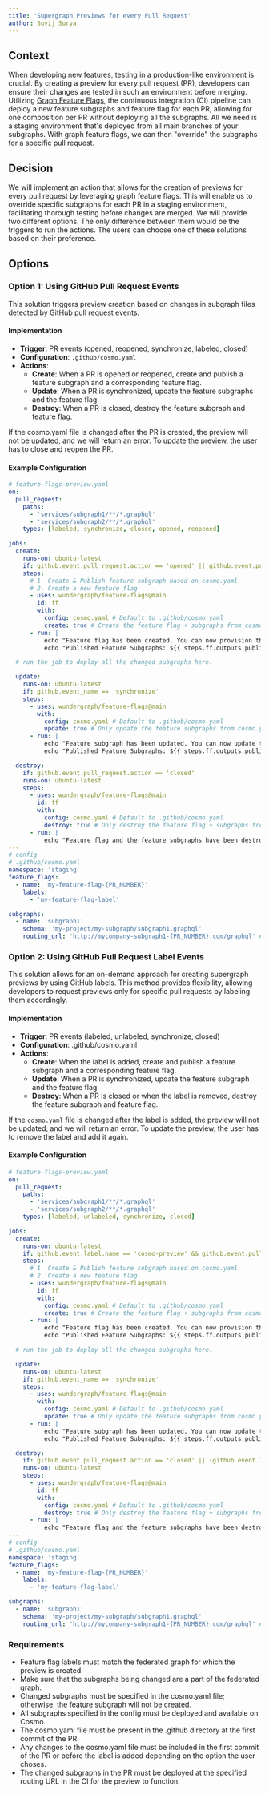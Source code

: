 ```yaml
---
title: 'Supergraph Previews for every Pull Request'
author: Suvij Surya
---
```


## Context

When developing new features, testing in a production-like environment is crucial. By creating a preview for every pull request (PR), developers can ensure their changes are tested in such an environment before merging. Utilizing [Graph Feature Flags](https://cosmo-docs.wundergraph.com/concepts/feature-flags), the continuous integration (CI) pipeline can deploy a new feature subgraphs and feature flag for each PR, allowing for one composition per PR without deploying all the subgraphs. All we need is a staging environment that's deployed from all main branches of your subgraphs. With graph feature flags, we can then "override" the subgraphs for a specific pull request.

## Decision

We will implement an action that allows for the creation of previews for every pull request by leveraging graph feature flags. This will enable us to override specific subgraphs for each PR in a staging environment, facilitating thorough testing before changes are merged. 
We will provide two different options. The only difference between them would be the triggers to run the actions. The users can choose one of these solutions based on their preference.

## Options

### Option 1: Using GitHub Pull Request Events

This solution triggers preview creation based on changes in subgraph files detected by GitHub pull request events.

#### Implementation

- **Trigger**: PR events (opened, reopened, synchronize, labeled, closed)
- **Configuration**: `.github/cosmo.yaml`
- **Actions**:
  - **Create**: When a PR is opened or reopened, create and publish a feature subgraph and a corresponding feature flag.
  - **Update**: When a PR is synchronized, update the feature subgraphs and the feature flag.
  - **Destroy**: When a PR is closed, destroy the feature subgraph and feature flag.

If the cosmo.yaml file is changed after the PR is created, the preview will not be updated, and we will return an error. To update the preview, the user has to close and reopen the PR.

#### Example Configuration

```yaml
# feature-flags-preview.yaml
on:
  pull_request:
    paths:
      - 'services/subgraph1/**/*.graphql'
      - 'services/subgraph2/**/*.graphql'
    types: [labeled, synchronize, closed, opened, reopened]

jobs:
  create:
    runs-on: ubuntu-latest
    if: github.event.pull_request.action == 'opened' || github.event.pull_request.action == 'reopened'
    steps:
      # 1. Create & Publish feature subgraph based on cosmo.yaml
      # 2. Create a new feature flag
      - uses: wundergraph/feature-flags@main
        id: ff
        with:
          config: cosmo.yaml # Default to .github/cosmo.yaml
          create: true # Create the feature flag + subgraphs from cosmo.yaml
      - run: |
          echo "Feature flag has been created. You can now provision the subgraph service."
          echo "Published Feature Subgraphs: ${{ steps.ff.outputs.published_feature_subgraphs }}"

  # run the job to deploy all the changed subgraphs here.

  update:
    runs-on: ubuntu-latest
    if: github.event_name == 'synchronize'
    steps:
      - uses: wundergraph/feature-flags@main
        with:
          config: cosmo.yaml # Default to .github/cosmo.yaml
          update: true # Only update the feature subgraphs from cosmo.yaml
      - run: |
          echo "Feature subgraph has been updated. You can now update the subgraph service."
          echo "Published Feature Subgraphs: ${{ steps.ff.outputs.published_feature_subgraphs }}"

  destroy:
    if: github.event.pull_request.action == 'closed'
    runs-on: ubuntu-latest
    steps:
      - uses: wundergraph/feature-flags@main
        id: ff
        with:
          config: cosmo.yaml # Default to .github/cosmo.yaml
          destroy: true # Only destroy the feature flag + subgraphs from cosmo.yaml
      - run: |
          echo "Feature flag and the feature subgraphs have been destroyed. You can now unprovision the subgraph service."
---
# config
# .github/cosmo.yaml
namespace: 'staging'
feature_flags:
  - name: 'my-feature-flag-{PR_NUMBER}'
    labels:
      - 'my-feature-flag-label'

subgraphs:
  - name: 'subgraph1'
    schema: 'my-project/my-subgraph/subgraph1.graphql'
    routing_url: 'http://mycompany-subgraph1-{PR_NUMBER}.com/graphql' # Supports templating, only PR_NUMBER is supported
```

### Option 2: Using GitHub Pull Request Label Events

This solution allows for an on-demand approach for creating supergraph previews by using GitHub labels. This method provides flexibility, allowing developers to request previews only for specific pull requests by labeling them accordingly.

#### Implementation

- **Trigger**: PR events (labeled, unlabeled, synchronize, closed)
- **Configuration**: .github/cosmo.yaml
- **Actions**:
  - **Create**: When the label is added, create and publish a feature subgraph and a corresponding feature flag.
  - **Update**: When a PR is synchronized, update the feature subgraph and the feature flag.
  - **Destroy**: When a PR is closed or when the label is removed, destroy the feature subgraph and feature flag.

If the `cosmo.yaml` file is changed after the label is added, the preview will not be updated, and we will return an error. To update the preview, the user has to remove the label and add it again.

#### Example Configuration

```yaml
# feature-flags-preview.yaml
on:
  pull_request:
    paths:
      - 'services/subgraph1/**/*.graphql'
      - 'services/subgraph2/**/*.graphql'
    types: [labeled, unlabeled, synchronize, closed]

jobs:
  create:
    runs-on: ubuntu-latest
    if: github.event.label.name == 'cosmo-preview' && github.event.pull_request.action == 'labeled'
    steps:
      # 1. Create & Publish feature subgraph based on cosmo.yaml
      # 2. Create a new feature flag
      - uses: wundergraph/feature-flags@main
        id: ff
        with:
          config: cosmo.yaml # Default to .github/cosmo.yaml
          create: true # Create the feature flag + subgraphs from cosmo.yaml
      - run: |
          echo "Feature flag has been created. You can now provision the subgraph service."
          echo "Published Feature Subgraphs: ${{ steps.ff.outputs.published_feature_subgraphs }}"

  # run the job to deploy all the changed subgraphs here.

  update:
    runs-on: ubuntu-latest
    if: github.event_name == 'synchronize'
    steps:
      - uses: wundergraph/feature-flags@main
        with:
          config: cosmo.yaml # Default to .github/cosmo.yaml
          update: true # Only update the feature subgraphs from cosmo.yaml
      - run: |
          echo "Feature subgraph has been updated. You can now update the subgraph service."
          echo "Published Feature Subgraphs: ${{ steps.ff.outputs.published_feature_subgraphs }}"

  destroy:
    if: github.event.pull_request.action == 'closed' || (github.event.label.name == 'cosmo-preview' && github.event.pull_request.action == 'unlabeled')
    runs-on: ubuntu-latest
    steps:
      - uses: wundergraph/feature-flags@main
        id: ff
        with:
          config: cosmo.yaml # Default to .github/cosmo.yaml
          destroy: true # Only destroy the feature flag + subgraphs from cosmo.yaml
      - run: |
          echo "Feature flag and the feature subgraphs have been destroyed. You can now unprovision the subgraph service."
---
# config
# .github/cosmo.yaml
namespace: 'staging'
feature_flags:
  - name: 'my-feature-flag-{PR_NUMBER}'
    labels:
      - 'my-feature-flag-label'

subgraphs:
  - name: 'subgraph1'
    schema: 'my-project/my-subgraph/subgraph1.graphql'
    routing_url: 'http://mycompany-subgraph1-{PR_NUMBER}.com/graphql' # Supports templating, only PR_NUMBER is supported
```

### Requirements

- Feature flag labels must match the federated graph for which the preview is created.
- Make sure that the subgraphs being changed are a part of the federated graph.
- Changed subgraphs must be specified in the cosmo.yaml file; otherwise, the feature subgraph will not be created.
- All subgraphs specified in the config must be deployed and available on Cosmo.
- The cosmo.yaml file must be present in the .github directory at the first commit of the PR.
- Any changes to the cosmo.yaml file must be included in the first commit of the PR or before the label is added depending on the option the user choses.
- The changed subgraphs in the PR must be deployed at the specified routing URL in the CI for the preview to function.